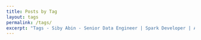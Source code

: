 ```yaml
---
title: Posts by Tag
layout: tags
permalink: /tags/
excerpt: "Tags - Siby Abin - Senior Data Engineer | Spark Developer | AWS | Airflow | Python | SQL | Databricks | Certification"
---
```

